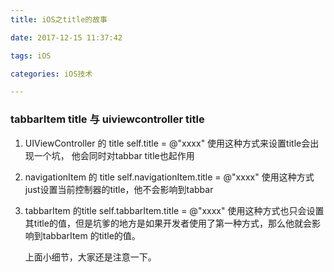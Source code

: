 ```yaml
---
title: iOS之title的故事

date: 2017-12-15 11:37:42

tags: iOS

categories: iOS技术

---
```


### tabbarItem title 与 uiviewcontroller title

1. UIViewController 的 title
	self.title = @"xxxx" 使用这种方式来设置title会出现一个坑，
	他会同时对tabbar title也起作用
2. navigationItem 的 title
	self.navigationItem.title = @"xxxx" 使用这种方式just设置当前控制器的title，他不会影响到tabbar
3. tabbarItem 的title
	self.tabbarItem.title = @"xxxx" 使用这种方式也只会设置其title的值，但是坑爹的地方是如果开发者使用了第一种方式，那么他就会影响到tabbarItem 的title的值。

	上面小细节，大家还是注意一下。

